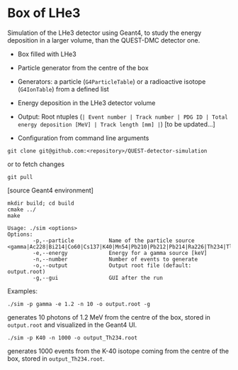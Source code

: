 # Box of LHe3

Simulation of the LHe3 detector using Geant4, to study the energy deposition in a larger volume, than the QUEST-DMC detector one.

 - Box filled with LHe3
 - Particle generator from the centre of the box
 - Generators: a particle (`G4ParticleTable`) or a radioactive isotope (`G4IonTable`) from a defined list
 - Energy deposition in the LHe3 detector volume

 - Output: Root ntuples (`| Event number | Track number | PDG ID | Total energy deposition [MeV] | Track length [mm] |`)
[to be updated...]
 - Configuration from command line arguments

```
git clone git@github.com:<repository>/QUEST-detector-simulation
```
or to fetch changes
```
git pull
```
[source Geant4 environment]
```
mkdir build; cd build
cmake ../
make

Usage: ./sim <options>
Options:
        -p,--particle           Name of the particle source <gamma|Ac228|Bi214|Co60|Cs137|K40|Mn54|Pb210|Pb212|Pb214|Ra226|Th234|Tl208|U235>
        -e,--energy             Energy for a gamma source [keV]
        -n,--number             Number of events to generate
        -o,--output             Output root file (default: output.root)
        -g,--gui                GUI after the run
```
Examples:
```
./sim -p gamma -e 1.2 -n 10 -o output.root -g
```
generates 10 photons of 1.2 MeV from the centre of the box, stored in `output.root` and visualized in the Geant4 UI.
```
./sim -p K40 -n 1000 -o output_Th234.root
```
generates 1000 events from the K-40 isotope coming from the centre of the box, stored in `output_Th234.root`.

